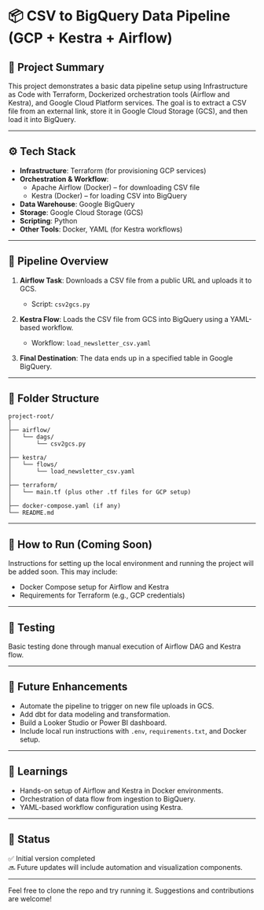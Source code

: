 # 📦 CSV to BigQuery Data Pipeline (GCP + Kestra + Airflow)

## 📝 Project Summary
This project demonstrates a basic data pipeline setup using Infrastructure as Code with Terraform, Dockerized orchestration tools (Airflow and Kestra), and Google Cloud Platform services. The goal is to extract a CSV file from an external link, store it in Google Cloud Storage (GCS), and then load it into BigQuery.

---

## ⚙️ Tech Stack
- **Infrastructure**: Terraform (for provisioning GCP services)
- **Orchestration & Workflow**:
  - Apache Airflow (Docker) – for downloading CSV file
  - Kestra (Docker) – for loading CSV into BigQuery
- **Data Warehouse**: Google BigQuery
- **Storage**: Google Cloud Storage (GCS)
- **Scripting**: Python
- **Other Tools**: Docker, YAML (for Kestra workflows)

---

## 🔄 Pipeline Overview
1. **Airflow Task**: Downloads a CSV file from a public URL and uploads it to GCS.
   - Script: `csv2gcs.py`

2. **Kestra Flow**: Loads the CSV file from GCS into BigQuery using a YAML-based workflow.
   - Workflow: `load_newsletter_csv.yaml`

3. **Final Destination**: The data ends up in a specified table in Google BigQuery.

---

## 📂 Folder Structure
```
project-root/
│
├── airflow/
│   └── dags/
│       └── csv2gcs.py
│
├── kestra/
│   └── flows/
│       └── load_newsletter_csv.yaml
│
├── terraform/
│   └── main.tf (plus other .tf files for GCP setup)
│
├── docker-compose.yaml (if any)
└── README.md
```

---

## 🚀 How to Run (Coming Soon)
Instructions for setting up the local environment and running the project will be added soon. This may include:
- Docker Compose setup for Airflow and Kestra
- Requirements for Terraform (e.g., GCP credentials)

---

## 🧪 Testing
Basic testing done through manual execution of Airflow DAG and Kestra flow.

---

## 🔮 Future Enhancements
- Automate the pipeline to trigger on new file uploads in GCS.
- Add dbt for data modeling and transformation.
- Build a Looker Studio or Power BI dashboard.
- Include local run instructions with `.env`, `requirements.txt`, and Docker setup.

---

## 🧠 Learnings
- Hands-on setup of Airflow and Kestra in Docker environments.
- Orchestration of data flow from ingestion to BigQuery.
- YAML-based workflow configuration using Kestra.

---

## 📌 Status
✅ Initial version completed  
🔜 Future updates will include automation and visualization components.

---

Feel free to clone the repo and try running it. Suggestions and contributions are welcome!


